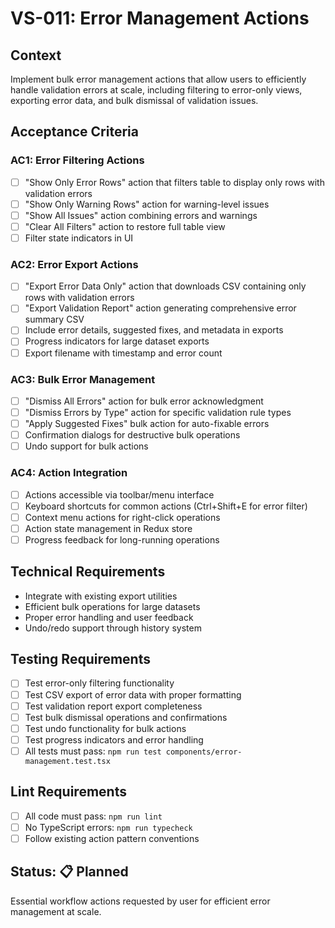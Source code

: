 # VS-011: Error Management Actions

## Context

Implement bulk error management actions that allow users to efficiently handle validation errors at scale, including filtering to error-only views, exporting error data, and bulk dismissal of validation issues.

## Acceptance Criteria

### AC1: Error Filtering Actions

- [ ] "Show Only Error Rows" action that filters table to display only rows with validation errors
- [ ] "Show Only Warning Rows" action for warning-level issues
- [ ] "Show All Issues" action combining errors and warnings
- [ ] "Clear All Filters" action to restore full table view
- [ ] Filter state indicators in UI

### AC2: Error Export Actions

- [ ] "Export Error Data Only" action that downloads CSV containing only rows with validation errors
- [ ] "Export Validation Report" action generating comprehensive error summary CSV
- [ ] Include error details, suggested fixes, and metadata in exports
- [ ] Progress indicators for large dataset exports
- [ ] Export filename with timestamp and error count

### AC3: Bulk Error Management

- [ ] "Dismiss All Errors" action for bulk error acknowledgment
- [ ] "Dismiss Errors by Type" action for specific validation rule types
- [ ] "Apply Suggested Fixes" bulk action for auto-fixable errors
- [ ] Confirmation dialogs for destructive bulk operations
- [ ] Undo support for bulk actions

### AC4: Action Integration

- [ ] Actions accessible via toolbar/menu interface
- [ ] Keyboard shortcuts for common actions (Ctrl+Shift+E for error filter)
- [ ] Context menu actions for right-click operations
- [ ] Action state management in Redux store
- [ ] Progress feedback for long-running operations

## Technical Requirements

- Integrate with existing export utilities
- Efficient bulk operations for large datasets
- Proper error handling and user feedback
- Undo/redo support through history system

## Testing Requirements

- [ ] Test error-only filtering functionality
- [ ] Test CSV export of error data with proper formatting
- [ ] Test validation report export completeness
- [ ] Test bulk dismissal operations and confirmations
- [ ] Test undo functionality for bulk actions
- [ ] Test progress indicators and error handling
- [ ] All tests must pass: `npm run test components/error-management.test.tsx`

## Lint Requirements

- [ ] All code must pass: `npm run lint`
- [ ] No TypeScript errors: `npm run typecheck`
- [ ] Follow existing action pattern conventions

## Status: 📋 Planned

Essential workflow actions requested by user for efficient error management at scale.